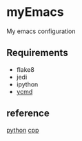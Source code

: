 # myEmacs
My emacs configuration
## Requirements  
* flake8
* jedi
* ipython
* [ycmd](https://github.com/Valloric/ycmd#building)


## reference
[python](http://codingpy.com/article/emacs-the-best-python-editor/)
[cpp](https://github.com/abingham/emacs-ycmd)
